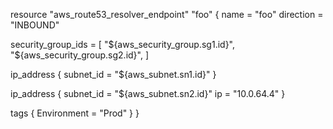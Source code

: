 resource "aws_route53_resolver_endpoint" "foo" {
  name      = "foo"
  direction = "INBOUND"

  security_group_ids = [
    "${aws_security_group.sg1.id}",
    "${aws_security_group.sg2.id}",
  ]

  ip_address {
    subnet_id = "${aws_subnet.sn1.id}"
  }

  ip_address {
    subnet_id = "${aws_subnet.sn2.id}"
    ip        = "10.0.64.4"
  }

  tags {
    Environment = "Prod"
  }
}
